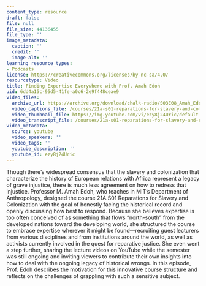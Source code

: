 ```yaml
---
content_type: resource
draft: false
file: null
file_size: 44136455
file_type: ''
image_metadata:
  caption: ''
  credit: ''
  image-alt: ''
learning_resource_types:
- Podcasts
license: https://creativecommons.org/licenses/by-nc-sa/4.0/
resourcetype: Video
title: Finding Expertise Everywhere with Prof. Amah Edoh
uid: 6dd4a15c-95d5-41fe-a0c6-2e9f448ceae9
video_files:
  archive_url: https://archive.org/download/chalk-radio/S03E08_Amah_Edoh_360p.mp4
  video_captions_file: /courses/21a-s01-reparations-for-slavery-and-colonization-contemporary-movements-for-justice-fall-2021/ezy8j24Uric_captions.webvtt
  video_thumbnail_file: https://img.youtube.com/vi/ezy8j24Uric/default.jpg
  video_transcript_file: /courses/21a-s01-reparations-for-slavery-and-colonization-contemporary-movements-for-justice-fall-2021/ezy8j24Uric_transcript.pdf
video_metadata:
  source: youtube
  video_speakers: ''
  video_tags: ''
  youtube_description: ''
  youtube_id: ezy8j24Uric
---
```

Though there’s widespread consensus that the slavery and colonization that characterize the history of European relations with Africa represent a legacy of grave injustice, there is much less agreement on how to redress that injustice. Professor M. Amah Edoh, who teaches in MIT’s Department of Anthropology, designed the course 21A.S01 Reparations for Slavery and Colonization with the goal of honestly facing the historical record and openly discussing how best to respond. Because she believes expertise is too often conceived of as something that flows “north-south” from the developed nations toward the developing world, she structured the course to embrace expertise wherever it might be found—recruiting guest lecturers from various disciplines and from institutions around the world, as well as activists currently involved in the quest for reparative justice. She even went a step further, sharing the lecture videos on YouTube while the semester was still ongoing and inviting viewers to contribute their own insights into how to deal with the ongoing legacy of historical wrongs. In this episode, Prof. Edoh describes the motivation for this innovative course structure and reflects on the challenges of grappling with such a sensitive subject.